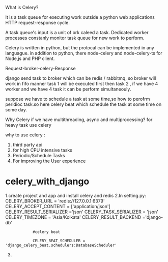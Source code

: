 What is Celery?

It is a task queue for executing work outside a python web applications HTTP request-response cycle.

A task queue's input is a unit of ork caleed a task. Dedicated worker processes constanly monitor task queue for new work to perform.

Celery is written in python, but the protocal can be implemented in any languague. in addition to python, there node-celery and node-celery-ts for Node,js and PHP client.
 
 Request-broker-celery-Response

 django send task to broker which can be redis / rabbitmq, so broker will work in fifo manner task 1 will be executed first then task 2 , if we have 4 worker and we have 4 task it can be perform simultaneouly.

 suppose we have to schedule a task at some time,so how to perofrm peridioc task.so here celery beat which schedule the task at some time on some day.


 Why Celery if we have multithreading, async and multiprocessing?
 for heavy task use celery

 why to use celery :
 1. third party api
 2. for high CPU intensive tasks
 3. Periodic/Schedule Tasks
 4. For improving the User experience 




# celery_with_django
1.create project and app and install celery and redis
2.In setting.py: CELERY_BROKER_URL = 'redis://127.0.0.1:6379'
                CELERY_ACCEPT_CONTENT = ['application/json']
                CELERY_RESULT_SERIALIZER ='json'
                CELERY_TASK_SERIALIZER = 'json'
                CELERY_TIMEZONE = 'Asia/Kolkata'
                CELERY_RESULT_BACKEND ='django-db'

                #celery beat

                CELERY_BEAT_SCHEDULER = 'django_celery_beat.schedulers:DatabaseScheduler'

3.